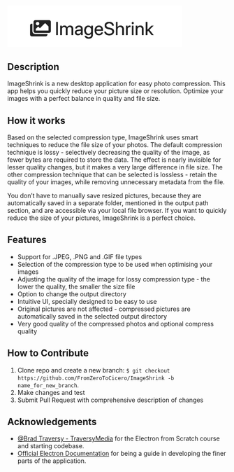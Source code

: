 <img src="./assets/app-logo.png" alt="ImageShrink" width="400" />

## **Description**

ImageShrink is a new desktop application for easy photo compression. This app helps you quickly reduce your picture size or resolution. Optimize your images with a perfect balance in quality and file size.

## **How it works**

Based on the selected compression type, ImageShrink uses smart techniques to reduce the file size of your photos. The default compression technique is lossy - selectively decreasing the quality of the image, as fewer bytes are required to store the data. The effect is nearly invisible for lesser quality changes, but it makes a very large difference in file size. The other compression technique that can be selected is lossless - retain the quality of your images, while removing unnecessary metadata from the file.

You don’t have to manually save resized pictures, because they are automatically saved in a separate folder, mentioned in the output path section, and are accessible via your local file browser. If you want to quickly reduce the size of your pictures, ImageShrink is a perfect choice.

## **Features**

- Support for .JPEG, .PNG and .GIF file types
- Selection of the compression type to be used when optimising your images
- Adjusting the quality of the image for lossy compression type - the lower the quality, the smaller the size file
- Option to change the output directory
- Intuitive UI, specially designed to be easy to use
- Original pictures are not affected - compressed pictures are automatically saved in the selected output directory
- Very good quality of the compressed photos and optional compress quality

## **How to Contribute**

1. Clone repo and create a new branch: `$ git checkout https://github.com/FromZeroToCicero/ImageShrink -b name_for_new_branch`.
2. Make changes and test
3. Submit Pull Request with comprehensive description of changes

## **Acknowledgements**

- [@Brad Traversy - TraversyMedia](https://www.traversymedia.com/) for the Electron from Scratch course and starting codebase.
- [Official Electron Documentation](https://www.electronjs.org/docs) for being a guide in developing the finer parts of the application.
